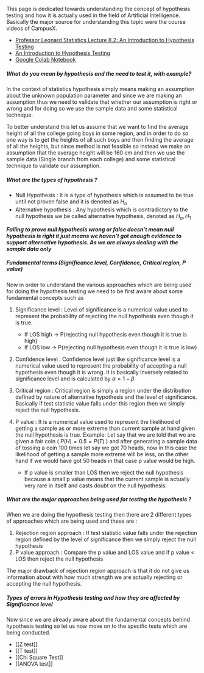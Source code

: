
This page is dedicated towards understanding the concept of hypothesis testing and how it is actually used in the field of Artificial Intelligence. Basically the major source for understanding this topic were the course videos of CampusX.

- [Professor Leonard Statistics Lecture 8.2: An Introduction to Hypothesis Testing](https://www.youtube.com/watch?v=ev8cKdrdA4s&list=PL5102DFDC6790F3D0&index=24)
- [An Introduction to Hypothesis Testing](https://www.youtube.com/watch?v=tTeMYuS87oU&list=PLvxOuBpazmsNo893xlpXNfMzVpRBjDH67)
- [Google Colab Notebook](https://colab.research.google.com/drive/13Wplqc6-jSl9Px2JORVCpef0pe2tbfEn?usp=sharing)

##### What do you mean by hypothesis and the need to test it, with example? 

In the context of statistics hypothesis simply means making an assumption about the unknown population parameter and since we are making an assumption thus we need to validate that whether our assumption is right or wrong and for doing so we use the sample data and some statistical technique.

To better understand this let us assume that we want to find the average height of all the college going boys in some region, and in order to do so one way is to get the heights of all such boys and then finding the average of all the heights, but since method is not feasible so instead we make an assumption that the average height will be 160 cm and then we use the sample data (Single branch from each college) and some statistical technique to validate our assumption. 

##### What are the types of hypothesis ? 

- Null Hypothesis : It is a type of hypothesis which is assumed to be true until not proven false and it is denoted as $H_o$
- Alternative hypothesis : Any hypothesis which is contradictory to the null hypothesis we be called alternative hypothesis, denoted as $H_a, H_1$

***Failing to prove null hypothesis wrong or false doesn’t mean null hypothesis is right it just means we haven’t got enough evidence to support alternative hypothesis. As we are always dealing with the sample data only***

##### Fundamental terms (Significance level, Confidence, Critical region, P value)

Now in order to understand the various approaches which are being used for doing the hypothesis testing we need to be first aware about some fundamental concepts such as 

1. Significance level : Level of significance is a numerical value used to represent the probability of rejecting the null hypothesis even though it is true.
	- If LOS high → P(rejecting null hypothesis even though it is true is high)
	- If LOS low → P(rejecting null hypothesis even though it is true is low)

2. Confidence level : Confidence level just like significance level is a numerical value  used to represent the probability of accepting a null hypothesis even though it is wrong. It is basically inversely related to significance level and is calculated by $α = 1 - β$

3. Critical region : Critical region is simply a region under the distribution defined by nature of alternative hypothesis and the level of significance. Basically if test statistic value falls under this region then we simply reject the null hypothesis.

4. P value : It is a numerical value used to represent the likelihood of getting a sample as or more extreme than current sample at hand given the null hypothesis is true. Example: Let say that we are told that we are given a fair coin ( $P(H) = 0.5 =  P(T)$ ) and after generating a sample data of tossing a coin 100 times let say we got 70 heads, now in this case the likelihood of getting a sample more extreme will be less, on the other hand if we would have got 50 heads in that case p value would be high.
	- If p value is smaller than LOS then we reject the null hypothesis because a small p value means that the current sample is actually very rare in itself and casts doubt on the null hypothesis.

##### What are the major approaches being used for testing the hypothesis ? 

When we are doing the hypothesis testing then there are 2 different types of approaches which are being used and these are : 

1. Rejection region approach : If test statistic value falls under the rejection region defined by the level of significance then we simply reject the null hypothesis
2. P value approach : Compare the p value and LOS value and if p value < LOS then reject the null hypothesis

The major drawback of rejection region approach is that it do not give us information about with how much strength we are actually rejecting or accepting the null hypothesis.

##### Types of errors in Hypothesis testing and how they are affected by Significance level


Now since we are already aware about the fundamental concepts behind hypothesis testing so let us now move on to the specific tests which are being conducted.

- [[Z test]]
- [[T test]]
- [[Chi Square Test]]
- [[ANOVA test]]


